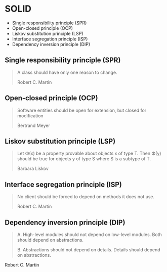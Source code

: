 # SOLID

- Single responsibility principle (SPR)
- Open-closed principle (OCP)
- Liskov substitution principle (LSP)
- Interface segregation principle (ISP)
- Dependency inversion principle (DIP)

## Single responsibility principle (SPR)

> A class should have only one reason to change.
>
> Robert C. Martin

## Open-closed principle (OCP)

> Software entities should be open for extension, but closed for modification
>
> Bertrand Meyer

## Liskov substitution principle (LSP)

> Let Φ(x) be a property provable about objects x of type T. Then Φ(y) should be true for objects y of type S where S is a subtype of T.
>
> Barbara Liskov

## Interface segregation principle (ISP)

> No client should be forced to depend on methods it does not use.
>
> Robert C. Martin

## Dependency inversion principle (DIP)

> A. High-level modules should not depend on low-level modules. Both should depend on abstractions.
> 
> B. Abstractions should not depend on details. Details should depend on abstractions.

Robert C. Martin

